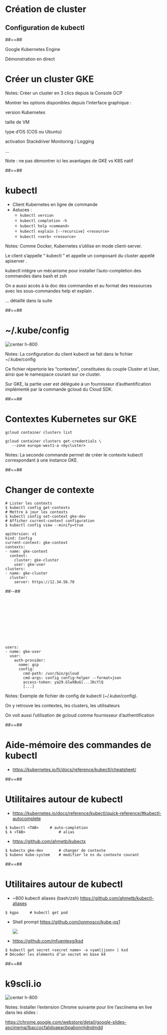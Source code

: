 <!-- .slide: class="transition-bg-sfeir-3"-->

# Création de cluster

## Configuration de kubectl

##==##

<!-- .slide: data-type-show="hide" -->

Google Kubernetes Engine

Démonstration en direct

# Créer un cluster GKE

Notes:
Créer un cluster en 3 clics depuis la Console GCP

Montrer les options disponibles depuis l’interface graphique :

version Kubernetes

taille de VM

type d’OS (COS ou Ubuntu)

activation Stackdriver Monitoring / Logging

…

Note : ne pas démontrer ici les avantages de GKE vs K8S natif

##==##

<!-- .slide:  -->

# kubectl

- Client Kubernetes en ligne de commande
- Astuces :
  - `kubectl version`
  - `kubectl completion -h`
  - `kubectl help <command>`
  - `kubectl explain [--recursive] <resource>`
  - `kubectl <verb> <resource>`

Notes:
Comme Docker, Kubernetes s’utilise en mode client-server.

Le client s’appelle “
kubectl
” et appelle un composant du cluster appellé
apiserver
.

kubectl intègre un mécanisme pour installer l’auto-completion des commandes dans bash et zsh

On a aussi accès à la
doc des commandes
et au
format des ressources
avec les sous-commandes
help
et
explain
.

… détaillé dans la suite

##==##

<!-- .slide:-->

# ~/.kube/config

![center h-800](./assets/images/kube-config.svg)

Notes:
La configuration du client kubectl se fait dans le fichier ~/.kube/config

Ce fichier répertorie les “contextes”, constituées du couple Cluster et User, ainsi que le namespace courant sur ce cluster.

Sur GKE, la partie user est déléguée à un fournisseur d’authentification implémenté par la commande
gcloud
du Cloud SDK.

##==##

<!-- .slide: class="with-code big-code" -->

# Contextes Kubernetes sur GKE

```
gcloud container clusters list

gcloud container clusters get-credentials \
   --zone europe-west1-a <mycluster>
```

<!-- .element: class="big-code" -->

Notes:
La seconde commande permet de créer le contexte kubectl correspondant à une instance GKE.

##==##

<!-- .slide: class="with-code two-column"  -->

# Changer de contexte

```
# Lister les contexts
$ kubectl config get-contexts
# Mettre à jour les contexts
$ kubectl config set-context gke-dev
# Afficher current-context configuration
$ kubectl config view --minify=true
```

```
apiVersion: v1
kind: Config
current-context: gke-context
contexts:
- name: gke-context
  context:
    cluster: gke-cluster
    user: gke-user
clusters:
- name: gke-cluster
  cluster:
    server: https://12.34.56.78
```

##--##

<!-- .slide: class="with-code"  -->

<br>
<br>
<br>
<br>
<br>
<br>
<br>
<br>

```
users:
- name: gke-user
  user:
    auth-provider:
      name: gcp
      config:
        cmd-path: /usr/bin/gcloud
        cmd-args: config config-helper --format=json
        access-token: ya29.GlwXBuG[...]KcYlQ
        [...]
```

Notes:
Exemple de fichier de config de kubectl (~/.kube/config).

On y retrouve les contextes, les clusters, les utilisateurs

On voit aussi l’utilisation de gcloud comme fournisseur d’authentification

##==##

# Aide-mémoire des commandes de kubectl

- https://kubernetes.io/fr/docs/reference/kubectl/cheatsheet/

##==##

<!-- .slide: class="with-code" -->

# Utilitaires autour de kubectl

- https://kubernetes.io/docs/reference/kubectl/quick-reference/#kubectl-autocomplete

```
$ kubectl <TAB>		# auto-complétion
$ k <TAB>				# alias
```

- https://github.com/ahmetb/kubectx

```
$ kubectx gke-dev		# changer de contexte
$ kubens kube-system	# modifier le ns du contexte courant
```

##==##

<!-- .slide: class="with-code" -->

# Utilitaires autour de kubectl

- ~800 kubectl aliases (bash/zsh)
  https://github.com/ahmetb/kubectl-aliases

`$ kgpo		# kubectl get pod`

- Shell prompt
  https://github.com/jonmosco/kube-ps1

  ![](./assets/images/command-minikube.png)

- https://github.com/mfuentesg/ksd

```
$ kubectl get secret <secret name> -o <yaml|json> | ksd
# Décoder les éléments d’un secret en base 64
```

##==##

<!-- .slide:-->

# k9scli.io

![center h-800](./assets/images/k9scli.png)

Notes:
Installer l’extension Chrome suivante pour lire l’asciinema en live dans les slides :

https://chrome.google.com/webstore/detail/google-slides-asciinema/lbaccocfalidoaeacbpabonnljdndmdd
